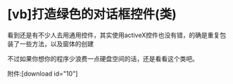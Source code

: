 # [vb]打造绿色的对话框控件(类)

看到还是有不少人去用通用控件，其实使用activeX控件也没有错，的确是重复包装了一些方法，以及窗体的创建

不过如果你想你的程序少浪费一点硬盘空间的话，还是看看这个类吧。

<!-- more -->

附件:[download id="10"]


